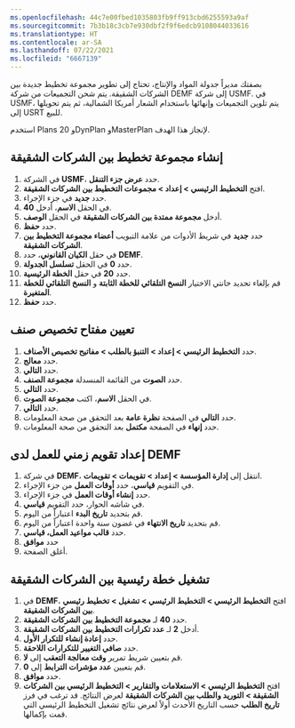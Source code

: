 ```yaml
---
ms.openlocfilehash: 44c7e00fbed1035803fb9ff913cbd6255593a9af
ms.sourcegitcommit: 7b3b18c3cb7e930dbf2f9f6edcb9108044033616
ms.translationtype: HT
ms.contentlocale: ar-SA
ms.lasthandoff: 07/22/2021
ms.locfileid: "6667139"
---
```

بصفتك مديراً جدولة المواد والإنتاج، تحتاج إلى تطوير مجموعة تخطيط جديدة بين الشركات الشقيقة. يتم شحن التجميعات من شركة DEMF إلى شركة USMF. في USMF، يتم تلوين التجميعات وإنهائها باستخدام الشعار أمريكا الشمالية، ثم يتم تحويلها إلى USRT للبيع. 

استخدم Plans 20 وDynPlan وMasterPlan لإنجاز هذا الهدف.

## <a name="create-an-intercompany-planning-group"></a>إنشاء مجموعة تخطيط بين الشركات الشقيقة

1.  في الشركة **USMF**، حدد **‏‫عرض جزء التنقل‬**.
2.  افتح **التخطيط الرئيسي > إعداد > مجموعات التخطيط بين الشركات الشقيقة**.
3.  حدد **جديد** في جزء الإجراء.
4.  في الحقل **الاسم**، أدخل **40**.
5.  أدخل **مجموعة ممتدة بين الشركات الشقيقة** في الحقل **الوصف**. 
6.  حدد **حفظ**.
7.  حدد **جديد** في شريط الأدوات من علامة التبويب **أعضاء مجموعة التخطيط بين الشركات الشقيقة**.
12. في حقل **الكيان القانوني**، حدد **DEMF**.
13. حدد **0** في الحقل **تسلسل الجدولة**.
12. حدد **20** في حقل **الخطة الرئيسية**.
11. قم بإلغاء تحديد خانتي الاختيار **النسخ التلقائي للخطة الثابتة** و **النسخ التلقائي للخطة المتغيرة**.
12. حدد **حفظ**.

## <a name="assign-an-item-allocation-key"></a>تعيين مفتاح تخصيص صنف

1.  حدد **التخطيط الرئيسي > إعداد > التنبؤ بالطلب > مفاتيح تخصيص الأصناف**.
2.  حدد **معالج**.
2.  حدد **التالي**.
3.  حدد **الصوت** من القائمة المنسدلة **مجموعة الصنف**.
3.  حدد **التالي**.
4.  في الحقل **الاسم**، اكتب **مجموعة الصوت**.
5.  حدد **التالي**.
6.  حدد **التالي** في الصفحة **نظرة عامة** بعد التحقق من صحة المعلومات.
7.  حدد **إنهاء** في الصفحة **مكتمل** بعد التحقق من صحة المعلومات.

## <a name="set-up-a-working-time-calendar-for-demf"></a>إعداد تقويم زمني للعمل لدى DEMF‬‏‫

1.  في شركة **DEMF**، انتقل إلى **إدارة المؤسسة > إعداد > تقويمات > تقويمات**.
2.  في التقويم **قياسي**، حدد **أوقات العمل** من جزء الإجراء.
3.  حدد **إنشاء أوقات العمل** في جزء الإجراء. 
4.  في شاشه الحوار، حدد التقويم **قياسي**.
5.  قم بتحديد **تاريخ البدء** اعتباراً من اليوم. 
6.  قم بتحديد **تاريخ الانتهاء** في غضون سنة واحدة اعتباراً من اليوم.
7.  حدد **قالب مواعيد العمل، قياسي**.
8.  حدد **موافق**
9.  أغلق الصفحة.

## <a name="run-an-intercompany-master-plan"></a>تشغيل خطة رئيسية بين الشركات الشقيقة

1.  في **DEMF**، افتح **التخطيط الرئيسي > التخطيط الرئيسي > تشغيل > تخطيط رئيسي بين الشركات الشقيقة**.
2.  حدد **40** لـ **مجموعة التخطيط بين الشركات الشقيقة**.
3.  أدخل **2** لـ **عدد تكرارات التخطيط بين الشركات الشقيقة**.
4.  حدد **إعادة إنشاء** **للتكرار الأول**.
5.  حدد **صافي التغيير** **للتكرارات اللاحقة**.
6.  قم بتعيين شريط تمرير **وقت معالجة التعقب** إلى **لا**.
7.  قم بتعيين **عدد مؤشرات الترابط** إلى **0**.
8. حدد **موافق**.
9. افتح **التخطيط الرئيسي > الاستعلامات والتقارير > التخطيط الرئيسي بين الشركات الشقيقة > التوريد والطلب بين الشركات الشقيقة** لعرض النتائج. قد ترغب في فرز **تاريخ الطلب** حسب التاريخ الأحدث أولاً لعرض نتائج تشغيل التخطيط الرئيسي التي قمت بإكمالها. 
